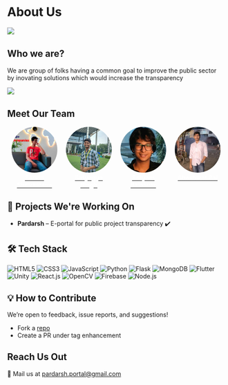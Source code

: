 # About Us
<img style="width:35rem" src="https://user-images.githubusercontent.com/74038190/226190894-18e959ba-d458-4a94-ac44-790190f2a947.gif"/>

## Who we are?

We are group of folks having a common goal to improve the public sector by inovating solutions which would increase the transparency

<img style="width:20rem" src="https://user-images.githubusercontent.com/74038190/212748842-9fcbad5b-6173-4175-8a61-521f3dbb7514.gif"/>


## Meet Our Team
<div class="members" style="display:flex; direction:row;">
    <a href="https://www.linkedin.com/in/sarvin-shrivastava-493b20176/" class="container" style="padding:0px 10px; text-align:center;">
        <img style="width:10rem; border-radius:5rem;" src="./assets/sarvin.jpg"/>
        <br>
        <strong style="color:white;">Sarvin Shrivastava</strong>
    </a>
    <a href="https://www.linkedin.com/in/satyagyasingh/" class="container" style="padding:0px 10px; text-align:center;">
        <img style="width:10rem; border-radius:5rem;" src="./assets/satyagya.jpeg"/>
        <br>
        <strong style="color:white;">Satyagya Singh</strong>
    </a>
    <a href="https://www.linkedin.com/in/satyam-balaiwar-46617b244/" class="container" style="padding:0px 10px; text-align:center;">
        <img style="width:10rem; border-radius:5rem;" src="./assets/satyam.jpeg"/>
        <br>
        <strong style="color:white;">Satyam Balaiwar</strong>
    </a>
    <a href="https://www.linkedin.com/in/shashwatrai05/" class="container" style="padding:0px 10px;text-align:center;">
        <img style="width:10rem; border-radius:5rem;" src="./assets/shashwat.jpg"/>
        <br>
        <strong style="color:white;">Shashwat Rai</strong>
    </a>
</div>

## 🚀 Projects We're Working On

- **Pardarsh** – E-portal for public project transparency ✔️

## 🛠️ Tech Stack

![HTML5](https://img.shields.io/badge/HTML-E34F26?style=for-the-badge&logo=html5&logoColor=white)
![CSS3](https://img.shields.io/badge/CSS-1572B6?style=for-the-badge&logo=css3&logoColor=white)
![JavaScript](https://img.shields.io/badge/JavaScript-F7DF1E?style=for-the-badge&logo=javascript&logoColor=black)
![Python](https://img.shields.io/badge/Python-3670A0?style=for-the-badge&logo=python&logoColor=ffdd54)
![Flask](https://img.shields.io/badge/Flask-000000?style=for-the-badge&logo=flask&logoColor=white)
![MongoDB](https://img.shields.io/badge/MongoDB-4EA94B?style=for-the-badge&logo=mongodb&logoColor=white)
![Flutter](https://img.shields.io/badge/Flutter-02569B?style=for-the-badge&logo=flutter&logoColor=white)
![Unity](https://img.shields.io/badge/Unity-100000?style=for-the-badge&logo=unity&logoColor=white)
![React.js](https://img.shields.io/badge/React-20232A?style=for-the-badge&logo=react&logoColor=61DAFB)
![OpenCV](https://img.shields.io/badge/OpenCV-5C3EE8?style=for-the-badge&logo=opencv&logoColor=white)
![Firebase](https://img.shields.io/badge/Firebase-FFCA28?style=for-the-badge&logo=firebase&logoColor=black)
![Node.js](https://img.shields.io/badge/Node.js-339933?style=for-the-badge&logo=nodedotjs&logoColor=white)

## 💡 How to Contribute

We’re open to feedback, issue reports, and suggestions!
- Fork a [repo](https://github.com/orgs/pardarsh-portal/repositories)
- Create a PR under tag enhancement

## Reach Us Out
📨 Mail us at pardarsh.portal@gmail.com